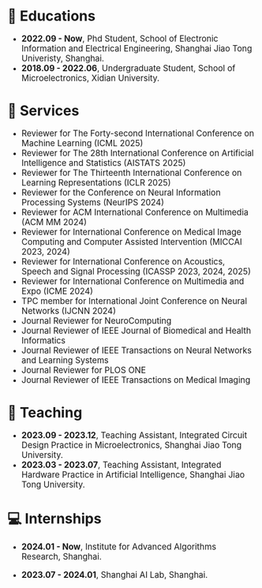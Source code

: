 


# 📖 Educations

<div class='paper-box-text' style="font-size: larger;" markdown="1">

- **2022.09 - Now**, Phd Student, School of Electronic Information and Electrical Engineering, Shanghai Jiao Tong Univeristy, Shanghai.
- **2018.09 - 2022.06**, Undergraduate Student, School of Microelectronics, Xidian University. 

</div>

# 🔧 Services

<div class='paper-box-text' style="font-size: larger;" markdown="1">

- Reviewer for The Forty-second International Conference on Machine Learning (ICML 2025)
- Reviewer for The 28th International Conference on Artificial Intelligence and Statistics (AISTATS 2025)
- Reviewer for The Thirteenth International Conference on Learning Representations (ICLR 2025)
- Reviewer for the Conference on Neural Information Processing Systems (NeurIPS 2024)
- Reviewer for ACM International Conference on Multimedia (ACM MM 2024)
- Reviewer for International Conference on Medical Image Computing and Computer Assisted Intervention (MICCAI 2023, 2024)
- Reviewer for International Conference on Acoustics, Speech and Signal Processing (ICASSP 2023, 2024, 2025)
- Reviewer for International Conference on Multimedia and Expo (ICME 2024)
- TPC member for International Joint Conference on Neural Networks (IJCNN 2024)
- Journal Reviewer for NeuroComputing
- Journal Reviewer of IEEE Journal of Biomedical and Health Informatics
- Journal Reviewer of IEEE Transactions on Neural Networks and Learning Systems
- Journal Reviewer for PLOS ONE
- Journal Reviewer of IEEE Transactions on Medical Imaging
</div>


# 💬 Teaching

<div class='paper-box-text' style="font-size: larger;" markdown="1">

- **2023.09 - 2023.12**, Teaching Assistant, Integrated Circuit Design Practice in Microelectronics, Shanghai Jiao Tong University.
- **2023.03 - 2023.07**, Teaching Assistant, Integrated Hardware Practice in Artificial Intelligence, Shanghai Jiao Tong University.

</div>

# 💻 Internships

<div class='paper-box-text' style="font-size: larger;" markdown="1">

- **2024.01 - Now**, Institute for Advanced Algorithms Research, Shanghai.

- **2023.07 - 2024.01**, Shanghai AI Lab, Shanghai.

</div>


